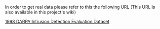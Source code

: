 In order to get real data please refer to this the following URL (This URL is also available in this project's wiki)

[1998 DARPA Intrusion Detection Evaluation Dataset](https://www.ll.mit.edu/r-d/datasets/1998-darpa-intrusion-detection-evaluation-dataset)